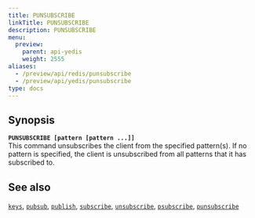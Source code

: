 ```yaml
---
title: PUNSUBSCRIBE
linkTitle: PUNSUBSCRIBE
description: PUNSUBSCRIBE
menu:
  preview:
    parent: api-yedis
    weight: 2555
aliases:
  - /preview/api/redis/punsubscribe
  - /preview/api/yedis/punsubscribe
type: docs
---
```


## Synopsis

<b>`PUNSUBSCRIBE [pattern [pattern ...]]`</b><br>
This command unsubscribes the client from the specified pattern(s). If no pattern is specified, the client is unsubscribed from all patterns that it has subscribed to.

## See also

[`keys`](../keys/),
[`pubsub`](../pubsub/),
[`publish`](../publish/),
[`subscribe`](../subscribe/),
[`unsubscribe`](../unsubscribe/),
[`psubscribe`](../psubscribe/),
[`punsubscribe`](../punsubscribe/)
